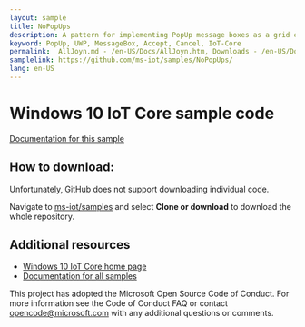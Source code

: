```yaml
---
layout: sample
title: NoPopUps
description: A pattern for implementing PopUp message boxes as a grid element in IoT-Core UWP apps where PopUps aren't supported.
keyword: PopUp, UWP, MessageBox, Accept, Cancel, IoT-Core
permalink:  AllJoyn.md - /en-US/Docs/AllJoyn.htm, Downloads - /en-US/Downloads.htm>
samplelink: https://github.com/ms-iot/samples/NoPopUps/
lang: en-US
---
```

Windows 10 IoT Core sample code
===============

[Documentation for this sample](https://developer.microsoft.com/en-us/windows/iot/samples/digitalsign) 

## How to download:

Unfortunately, GitHub does not support downloading individual code. 

Navigate to [ms-iot/samples](https://github.com/ms-iot/samples) and select **Clone or download** to download the whole repository.


## Additional resources
* [Windows 10 IoT Core home page](https://developer.microsoft.com/en-us/windows/iot/)
* [Documentation for all samples](https://developer.microsoft.com/en-us/windows/iot/samples)

This project has adopted the Microsoft Open Source Code of Conduct. For more information see the Code of Conduct FAQ or contact opencode@microsoft.com with any additional questions or comments.
